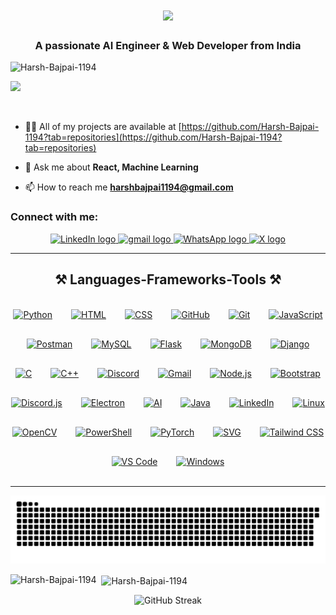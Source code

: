 <!--Hi there and name message-->
<h1 align="center">
    <img src="https://readme-typing-svg.herokuapp.com/?font=Righteous&size=35&center=true&vCenter=true&width=500&height=70&duration=4000&lines=Hi+There!+👋;+I'm+Harsh+Bajpai!;" />
</h1>
<h3 align="center">A passionate AI Engineer & Web Developer from India</h3>

<!--Profile views count-->
<p align="left"> 
  <img src="https://komarev.com/ghpvc/?username=Harsh-Bajpai-1194&label=Profile%20Views&color=green&style=for-the-badge" alt="Harsh-Bajpai-1194" /> 
</p>

<!--Profile Highlights-->
<img src="https://trophygh.kolioaris.xyz/?username=Harsh-Bajpai-1194&theme=radical&&no-frame=true&column=10" />

<p align="left"> 
  <a href="https://twitter.com/" target="blank">
    <img src="https://img.shields.io/twitter/follow/?logo=twitter&style=for-the-badge" alt="" />
  </a> 
</p>

- 👨‍💻 All of my projects are available at [https://github.com/Harsh-Bajpai-1194?tab=repositories](https://github.com/Harsh-Bajpai-1194?tab=repositories)

- 💬 Ask me about **React, Machine Learning**

- 📫 How to reach me **harshbajpai1194@gmail.com**

<h3 align="left">Connect with me:</h3>
<p align="left">
</p>

<!--Social Accounts to Connect-->
<div align="center">
  <a href="https://www.linkedin.com/in/harsh-bajpai1194" target="_blank">
    <img src="https://img.shields.io/static/v1?message=LinkedIn&logo=linkedin&label=&color=0A66C2&logoColor=white&labelColor=&style=for-the-badge" height="40" alt="LinkedIn logo" />
  </a>
  <a href="https://mail.google.com/mail/?view=cm&fs=1&to=harshbajpai1194@gmail.com&su=Subject&body=MessageBody" target="_blank">
    <img src="https://img.shields.io/static/v1?message=Gmail&logo=gmail&label=&color=D14836&logoColor=white&labelColor=&style=for-the-badge" height="40" alt="gmail logo" />
  </a>
  <a href="https://wa.me/+918081605775" target="_blank">
    <img src="https://img.shields.io/static/v1?message=WhatsApp&logo=whatsapp&label=&color=25D366&logoColor=white&labelColor=&style=for-the-badge" height="40" alt="WhatsApp logo" />
  </a>
  <a href="https://x.com/Harshbajpai1194" target="_blank">
    <img src="https://img.shields.io/static/v1?message=X&logo=x&label=&color=1DA1F2&logoColor=white&labelColor=&style=for-the-badge" height="40" alt="X logo" />
  </a>
</div>
<hr/>
 
 <!--Languages and Skills-->
<h2 align="center">⚒️ Languages-Frameworks-Tools ⚒️</h2>
<br/>
<div align="center" style="display: flex; flex-wrap: wrap; justify-content: center; gap: 30px;">
    <a href="https://www.python.org/" target="_blank" rel="noreferrer">
        <img src="https://skillicons.dev/icons?i=python" alt="Python" width="60" height="60"/>
    </a>
    <a href="https://developer.mozilla.org/en-US/docs/Web/HTML" target="_blank" rel="noreferrer">
        <img src="https://skillicons.dev/icons?i=html" alt="HTML" width="60" height="60"/>
    </a>
    <a href="https://developer.mozilla.org/en-US/docs/Web/CSS" target="_blank" rel="noreferrer">
        <img src="https://skillicons.dev/icons?i=css" alt="CSS" width="60" height="60"/>
    </a>
    <a href="https://github.com/" target="_blank" rel="noreferrer">
        <img src="https://skillicons.dev/icons?i=github" alt="GitHub" width="60" height="60"/>
    </a>
    <a href="https://git-scm.com/" target="_blank" rel="noreferrer">
        <img src="https://skillicons.dev/icons?i=git" alt="Git" width="60" height="60"/>
    </a>
    <a href="https://www.javascript.com/" target="_blank" rel="noreferrer">
        <img src="https://skillicons.dev/icons?i=javascript" alt="JavaScript" width="60" height="60"/>
    </a>
    <a href="https://www.postman.com/" target="_blank" rel="noreferrer">
        <img src="https://skillicons.dev/icons?i=postman" alt="Postman" width="60" height="60"/>
    </a>
    <a href="https://www.mysql.com/" target="_blank" rel="noreferrer">
        <img src="https://skillicons.dev/icons?i=mysql" alt="MySQL" width="60" height="60"/>
    </a>
    <a href="https://flask.palletsprojects.com/" target="_blank" rel="noreferrer">
        <img src="https://skillicons.dev/icons?i=flask" alt="Flask" width="60" height="60"/>
    </a>
    <a href="https://www.mongodb.com/" target="_blank" rel="noreferrer">
        <img src="https://skillicons.dev/icons?i=mongodb" alt="MongoDB" width="60" height="60"/>
    </a>
    <a href="https://www.djangoproject.com/" target="_blank" rel="noreferrer">
        <img src="https://skillicons.dev/icons?i=django" alt="Django" width="60" height="60"/>
    </a>
    <a href="https://www.cprogramming.com/" target="_blank" rel="noreferrer">
    <img src="https://skillicons.dev/icons?i=c" alt="C" width="60" height="60"/>
</a>
<a href="https://isocpp.org/" target="_blank" rel="noreferrer">
    <img src="https://skillicons.dev/icons?i=cpp" alt="C++" width="60" height="60"/>
</a>
<a href="https://discord.com/" target="_blank" rel="noreferrer">
    <img src="https://skillicons.dev/icons?i=discord" alt="Discord" width="60" height="60"/>
</a>
<a href="https://mail.google.com/" target="_blank" rel="noreferrer">
    <img src="https://skillicons.dev/icons?i=gmail" alt="Gmail" width="60" height="60"/>
</a>
<a href="https://nodejs.org/" target="_blank" rel="noreferrer">
    <img src="https://skillicons.dev/icons?i=nodejs" alt="Node.js" width="60" height="60"/>
</a>
<a href="https://getbootstrap.com/" target="_blank" rel="noreferrer">
    <img src="https://skillicons.dev/icons?i=bootstrap" alt="Bootstrap" width="60" height="60"/>
</a>
<a href="https://discord.js.org/" target="_blank" rel="noreferrer">
    <img src="https://skillicons.dev/icons?i=discordjs" alt="Discord.js" width="60" height="60"/>
</a>
<a href="https://www.electronjs.org/" target="_blank" rel="noreferrer">
    <img src="https://skillicons.dev/icons?i=electron" alt="Electron" width="60" height="60"/>
</a>
<a href="https://openai.com/" target="_blank" rel="noreferrer">
    <img src="https://skillicons.dev/icons?i=ai" alt="AI" width="60" height="60"/>
</a>
<a href="https://www.java.com/" target="_blank" rel="noreferrer">
    <img src="https://skillicons.dev/icons?i=java" alt="Java" width="60" height="60"/>
</a>
<a href="https://www.linkedin.com/" target="_blank" rel="noreferrer">
    <img src="https://skillicons.dev/icons?i=linkedin" alt="LinkedIn" width="60" height="60"/>
</a>
<a href="https://www.linux.org/" target="_blank" rel="noreferrer">
    <img src="https://skillicons.dev/icons?i=linux" alt="Linux" width="60" height="60"/>
</a>
<a href="https://opencv.org/" target="_blank" rel="noreferrer">
    <img src="https://skillicons.dev/icons?i=opencv" alt="OpenCV" width="60" height="60"/>
</a>
<a href="https://learn.microsoft.com/en-us/powershell/" target="_blank" rel="noreferrer">
    <img src="https://skillicons.dev/icons?i=powershell" alt="PowerShell" width="60" height="60"/>
</a>
<a href="https://pytorch.org/" target="_blank" rel="noreferrer">
    <img src="https://skillicons.dev/icons?i=pytorch" alt="PyTorch" width="60" height="60"/>
</a>
<a href="https://www.w3.org/Graphics/SVG/" target="_blank" rel="noreferrer">
    <img src="https://skillicons.dev/icons?i=svg" alt="SVG" width="60" height="60"/>
</a>
<a href="https://tailwindcss.com/" target="_blank" rel="noreferrer">
    <img src="https://skillicons.dev/icons?i=tailwind" alt="Tailwind CSS" width="60" height="60"/>
</a>
<a href="https://code.visualstudio.com/" target="_blank" rel="noreferrer">
    <img src="https://skillicons.dev/icons?i=vscode" alt="VS Code" width="60" height="60"/>
</a>
<a href="https://www.microsoft.com/windows" target="_blank" rel="noreferrer">
    <img src="https://skillicons.dev/icons?i=windows" alt="Windows" width="60" height="60"/>
</a>

</div>
<br/>
<hr/>    
</div>

![snake gif](https://github.com/Sayan520/Sayan520/blob/output/github-contribution-grid-snake.svg)
<p>
  <img align="left" src="https://github-readme-stats.vercel.app/api/top-langs?username=Harsh-Bajpai-1194&show_icons=true&locale=en&layout=compact" alt="Harsh-Bajpai-1194" />
</p>

<p>&nbsp;
  <img align="center" src="https://github-readme-stats.vercel.app/api?username=Harsh-Bajpai-1194&show_icons=true&locale=en" alt="Harsh-Bajpai-1194" />
</p>

<!-- GitHub Streak -->
<p align="center">
  <img src="https://github-readme-streak-stats.herokuapp.com/?user=Harsh-Bajpai-1194&theme=cyber-streakglow&date_format=M%20j%5B%2C%20Y%5D" alt="GitHub Streak" />
</p>
